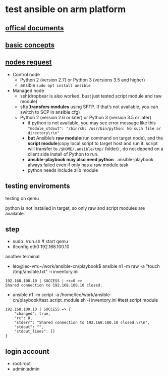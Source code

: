 # test ansible on arm platform

## [offical documents](https://docs.ansible.com/ansible/2.9/index.html)

## [basic concepts](https://docs.ansible.com/ansible/2.9/network/getting_started/basic_concepts.html)

## [nodes request](https://docs.ansible.com/ansible/latest/installation_guide/intro_installation.html)

- Control node
  - Python 2 (version 2.7) or Python 3 (versions 3.5 and higher)
  - ansible `sudo apt install ansible`
- Managed node
  - ssh(dropbear is also worked, bust just tested script module and raw module)
  - sftp(**transfers modules** using SFTP. If that’s not available, you can switch to SCP in ansible.cfg)
  - Python 2 (version 2.6 or later) or Python 3 (version 3.5 or later)
    - if python is not available, you may see error message like this `"module_stdout": "/bin/sh: /usr/bin/python: No such file or directory\r\n"`
    - **but** Ansible’s **raw module**(run command on target node), and the **script module**(copy local script to target host and run it. script will transfer to `/$HOME/.ansible/tmp/` folder) , do not depend on a client side install of Python to run.
    - **ansible-playbook may also need python** . ansible-playbook always failed even if only has a raw module task
    - python needs include zlib module

## testing enviroments

testing on qemu

python is not installed in target, so only raw and script modules are available.

## step

- sudo ./run.sh # start qemu
- ifconfig eth0 192.168.100.10

another terminal

- leo@leo-vm:~/work/ansible-cn/playbook$ ansible n1 -m raw -a "touch /tmp/ansible.txt" -i inventory.ini
```
192.168.100.10 | SUCCESS | rc=0 >>
Shared connection to 192.168.100.10 closed.
```
- ansible n1 -m script -a /home/leo/work/ansible-cn/playbook/test_script_module.sh -i inventory.ini #test script module
```
192.168.100.10 | SUCCESS => {
    "changed": true,
    "rc": 0,
    "stderr": "Shared connection to 192.168.100.10 closed.\r\n",
    "stdout": "",
    "stdout_lines": []
}
```

## login account

- root:root
- admin:admin



